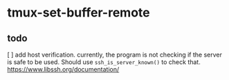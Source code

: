 tmux-set-buffer-remote
======================

todo
----
[ ] add host verification.
currently, the program is not checking if the server is safe to be used.
Should use `ssh_is_server_known()` to check that.
https://www.libssh.org/documentation/
